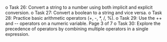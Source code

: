 o Task 26: Convert a string to a number using both implicit and explicit conversion. 
o Task 27: Convert a boolean to a string and vice versa. 
o Task 28: Practice basic arithmetic operators (+, -, *, /, %). 
o Task 29: Use the ++ and -- operators on a numeric variable. 
Page 3 of 7
o Task 30: Explore the precedence of operators by combining multiple operators in 
a single expression. 
